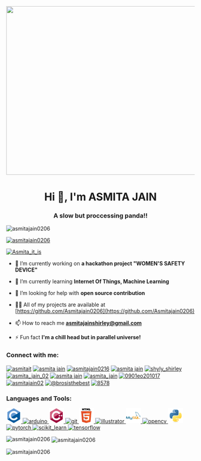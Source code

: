 <!-- ![MastHead](https://github.com/Asmitajain0206/Additonals/blob/main/COVER%20PIC%20-%20GITHUB.jpg) -->
<img align="centre" src="https://github.com/Asmitajain0206/Additonals/blob/main/COVER%20PIC%20-%20GITHUB.jpg" height = 450 width = 800 />
<h1 align="center">Hi 👋, I'm ASMITA JAIN</h1>
<h3 align="center">A slow but proccessing panda!!</h3>

<p align="left"> <img src="https://komarev.com/ghpvc/?username=asmitajain0206&label=Profile%20views&color=0e75b6&style=flat" alt="asmitajain0206" /> </p>

<p align="left"> <a href="https://github.com/ryo-ma/github-profile-trophy"><img src="https://github-profile-trophy.vercel.app/?username=asmitajain0206" alt="asmitajain0206" /></a> </p>

<p align="left"> <a href="https://twitter.com/Asmita_it_is?s=08" target="blank"><img src="https://img.shields.io/twitter/follow/Asmita_it_is?logo=twitter&style=for-the-badge" alt="Asmita_it_is" /></a> </p>

- 🔭 I’m currently working on **a hackathon project "WOMEN'S SAFETY DEVICE"**

- 🌱 I’m currently learning **Internet Of Things, Machine Learning**

- 🤝 I’m looking for help with **open source contribution**

- 👨‍💻 All of my projects are available at [https://github.com/Asmitajain0206](https://github.com/Asmitajain0206)

- 📫 How to reach me **asmitajainshirley@gmail.com**

- ⚡ Fun fact **I'm a chill head but in parallel universe!**

<h3 align="left">Connect with me:</h3>
<p align="left">
<a href="https://twitter.com/asmitait" target="blank"><img align="center" src="https://raw.githubusercontent.com/rahuldkjain/github-profile-readme-generator/master/src/images/icons/Social/twitter.svg" alt="asmitait" height="30" width="40" /></a>
<a href="https://www.linkedin.com/in/asmita-jain-342b75205" target="blank"><img align="center" src="https://raw.githubusercontent.com/rahuldkjain/github-profile-readme-generator/master/src/images/icons/Social/linked-in-alt.svg" alt="asmita jain" height="30" width="40" /></a>
<a href="https://kaggle.com/asmitajain0216" target="blank"><img align="center" src="https://raw.githubusercontent.com/rahuldkjain/github-profile-readme-generator/master/src/images/icons/Social/kaggle.svg" alt="asmitajain0216" height="30" width="40" /></a>
<a href="https://fb.com/asmita.jain.798" target="blank"><img align="center" src="https://raw.githubusercontent.com/rahuldkjain/github-profile-readme-generator/master/src/images/icons/Social/facebook.svg" alt="asmita jain" height="30" width="40" /></a>
<a href="https://instagram.com/shyly_shirley" target="blank"><img align="center" src="https://raw.githubusercontent.com/rahuldkjain/github-profile-readme-generator/master/src/images/icons/Social/instagram.svg" alt="shyly_shirley" height="30" width="40" /></a>
<a href="https://dribbble.com/asmita_jain_02" target="blank"><img align="center" src="https://raw.githubusercontent.com/rahuldkjain/github-profile-readme-generator/master/src/images/icons/Social/dribbble.svg" alt="asmita_jain_02" height="30" width="40" /></a>
<a href="https://www.youtube.com/channel/UCzob0pL708zhArDSVpuyGTw" target="blank"><img align="center" src="https://raw.githubusercontent.com/rahuldkjain/github-profile-readme-generator/master/src/images/icons/Social/youtube.svg" alt="asmita jain" height="30" width="40" /></a>
<a href="https://www.codechef.com/users/asmita_jain" target="blank"><img align="center" src="https://cdn.jsdelivr.net/npm/simple-icons@3.1.0/icons/codechef.svg" alt="asmita_jain" height="30" width="40" /></a>
<a href="https://www.hackerrank.com/0901eo201017" target="blank"><img align="center" src="https://raw.githubusercontent.com/rahuldkjain/github-profile-readme-generator/master/src/images/icons/Social/hackerrank.svg" alt="0901eo201017" height="30" width="40" /></a>
<a href="https://www.leetcode.com/asmitajain02" target="blank"><img align="center" src="https://raw.githubusercontent.com/rahuldkjain/github-profile-readme-generator/master/src/images/icons/Social/leet-code.svg" alt="asmitajain02" height="30" width="40" /></a>
<a href="https://www.hackerearth.com/@brosisthebest" target="blank"><img align="center" src="https://raw.githubusercontent.com/rahuldkjain/github-profile-readme-generator/master/src/images/icons/Social/hackerearth.svg" alt="@brosisthebest" height="30" width="40" /></a>
<a href="https://discord.gg/aEuD5GUx" target="blank"><img align="center" src="https://raw.githubusercontent.com/rahuldkjain/github-profile-readme-generator/master/src/images/icons/Social/discord.svg" alt="8578" height="30" width="40" /></a>
</p>

<h3 align="left">Languages and Tools:</h3>
<p align="left"> <a href="https://www.cprogramming.com/" target="_blank"> <img src="https://raw.githubusercontent.com/devicons/devicon/master/icons/c/c-original.svg" alt="c" width="40" height="40"/> </a>
<a href="https://www.arduino.cc/" target="_blank"> <img src="https://cdn.worldvectorlogo.com/logos/arduino-1.svg" alt="arduino" width="40" height="40"/> </a> <a href="https://www.w3schools.com/cpp/" target="_blank"> <img src="https://raw.githubusercontent.com/devicons/devicon/master/icons/cplusplus/cplusplus-original.svg" alt="cplusplus" width="40" height="40"/> </a> <a href="https://git-scm.com/" target="_blank"> <img src="https://www.vectorlogo.zone/logos/git-scm/git-scm-icon.svg" alt="git" width="40" height="40"/> </a> <a href="https://www.w3.org/html/" target="_blank"> <img src="https://raw.githubusercontent.com/devicons/devicon/master/icons/html5/html5-original-wordmark.svg" alt="html5" width="40" height="40"/> </a> <a href="https://www.adobe.com/in/products/illustrator.html" target="_blank"> <img src="https://www.vectorlogo.zone/logos/adobe_illustrator/adobe_illustrator-icon.svg" alt="illustrator" width="40" height="40"/> </a> <a href="https://www.mysql.com/" target="_blank"> <img src="https://raw.githubusercontent.com/devicons/devicon/master/icons/mysql/mysql-original-wordmark.svg" alt="mysql" width="40" height="40"/> </a> <a href="https://opencv.org/" target="_blank"> <img src="https://www.vectorlogo.zone/logos/opencv/opencv-icon.svg" alt="opencv" width="40" height="40"/> </a> <a href="https://www.python.org" target="_blank"> <img src="https://raw.githubusercontent.com/devicons/devicon/master/icons/python/python-original.svg" alt="python" width="40" height="40"/> </a> <a href="https://pytorch.org/" target="_blank"> <img src="https://www.vectorlogo.zone/logos/pytorch/pytorch-icon.svg" alt="pytorch" width="40" height="40"/> </a> <a href="https://scikit-learn.org/" target="_blank"> <img src="https://upload.wikimedia.org/wikipedia/commons/0/05/Scikit_learn_logo_small.svg" alt="scikit_learn" width="40" height="40"/> </a> <a href="https://www.tensorflow.org" target="_blank"> <img src="https://www.vectorlogo.zone/logos/tensorflow/tensorflow-icon.svg" alt="tensorflow" width="40" height="40"/> </a> </p>

<p><img align="left" src="https://github-readme-stats.vercel.app/api/top-langs?username=asmitajain0206&show_icons=true&locale=en&layout=compact" alt="asmitajain0206" /></p>

<p>&nbsp;<img align="center" src="https://github-readme-stats.vercel.app/api?username=asmitajain0206&show_icons=true&locale=en" alt="asmitajain0206" /></p>

<p><img align="center" src="https://github-readme-streak-stats.herokuapp.com/?user=asmitajain0206&" alt="asmitajain0206" /></p>
